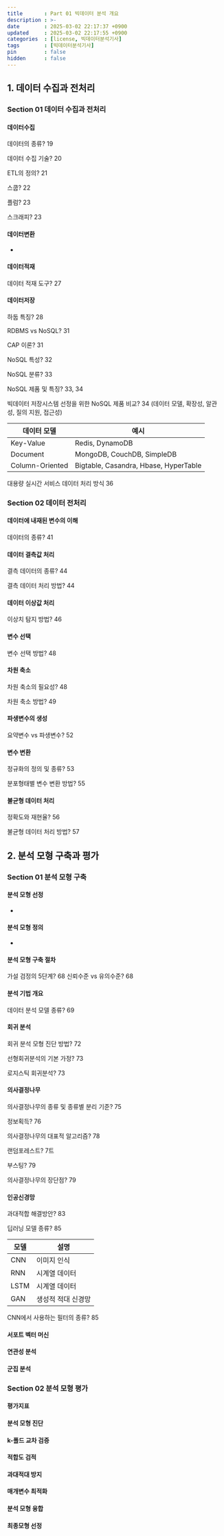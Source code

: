 ```yaml
---
title       : Part 01 빅데이터 분석 개요
description : >-
date        : 2025-03-02 22:17:37 +0900
updated     : 2025-03-02 22:17:55 +0900
categories  : [license, 빅데이터분석기사]
tags        : [빅데이터분석기사]
pin         : false
hidden      : false
---
```


## 1. 데이터 수집과 전처리
### Section 01 데이터 수집과 전처리
#### 데이터수집
데이터의 종류? 19

데이터 수집 기술? 20

ETL의 정의? 21

스쿱? 22

플럼? 23

스크래피? 23

#### 데이터변환
- 

#### 데이터적재
데이터 적재 도구? 27

#### 데이터저장
하둡 특징? 28

RDBMS vs NoSQL? 31

CAP 이론? 31

NoSQL 특성? 32

NoSQL 분류? 33

NoSQL 제품 및 특징? 33, 34

빅데이터 저장시스템 선정을 위한 NoSQL 제품 비교? 34
(데이터 모델, 확장성, 알관성, 질의 지원, 접근성)

> 
| 데이터 모델 | 예시 |
| --- | --- |
| Key-Value | Redis, DynamoDB |
| Document | MongoDB, CouchDB, SimpleDB |
| Column-Oriented | Bigtable, Casandra, Hbase, HyperTable |

대용량 실시간 서비스 데이터 처리 방식 36

### Section 02 데이터 전처리
#### 데이터에 내재된 변수의 이해
데이터의 종류? 41

#### 데이터 결측값 처리
결측 데이터의 종류? 44

결측 데이터 처리 방법? 44

#### 데이터 이상값 처리
이상치 탐지 방법? 46

#### 변수 선택
변수 선택 방법? 48

#### 차원 축소
차원 축소의 필요성? 48

차원 축소 방법? 49

#### 파생변수의 생성
요약변수 vs 파생변수? 52

#### 변수 변환
정규화의 정의 및 종류? 53

분포형태별 변수 변환 방법? 55

#### 불균형 데이터 처리
정확도와 재현율? 56

불균형 데이터 처리 방법? 57

## 2. 분석 모형 구축과 평가
### Section 01 분석 모형 구축
#### 분석 모형 선정
-

#### 분석 모형 정의
-

#### 분석 모형 구축 절차
가설 검정의 5단계? 68
신뢰수준 vs 유의수준? 68

#### 분석 기법 개요
데이터 분석 모델 종류? 69

#### 회귀 분석
회귀 분석 모형 진단 방법? 72

선형회귀분석의 기본 가정? 73

로지스틱 회귀분석? 73

#### 의사결정나무
의사결정나무의 종류 및 종류별 분리 기준? 75

정보획득?  76

의사결정나무의 대표적 알고리즘? 78

랜덤포레스트? 7트

부스팅? 79

의사결정나무의 장단점? 79

#### 인공신경망
과대적합 해결방안? 83

딥러닝 모델 종류? 85
> 
| 모델 | 설명 |
| --- | --- |
| CNN | 이미지 인식 |
| RNN | 시계열 데이터 |
| LSTM | 시계열 데이터 |
| GAN | 생성적 적대 신경망 |

CNN에서 사용하는 필터의 종류? 85


#### 서포트 벡터 머신
#### 연관성 분석
#### 군집 분석

### Section 02 분석 모형 평가
#### 평가지표
#### 분석 모형 진단
#### k-폴드 교차 검증
#### 적합도 검적
#### 과대적대 방지
#### 매개변수 최적화
#### 분석 모형 융합
#### 최종모형 선정